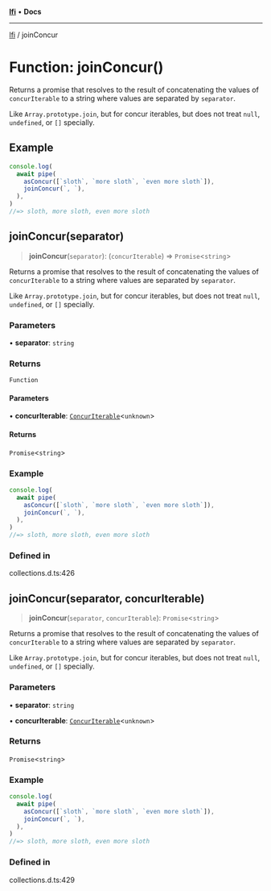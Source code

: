 [**lfi**](../readme.md) • **Docs**

***

[lfi](../globals.md) / joinConcur

# Function: joinConcur()

Returns a promise that resolves to the result of concatenating the values of
`concurIterable` to a string where values are separated by `separator`.

Like `Array.prototype.join`, but for concur iterables, but does not treat
`null`, `undefined`, or `[]` specially.

## Example

```js
console.log(
  await pipe(
    asConcur([`sloth`, `more sloth`, `even more sloth`]),
    joinConcur(`, `),
  ),
)
//=> sloth, more sloth, even more sloth
```

## joinConcur(separator)

> **joinConcur**(`separator`): (`concurIterable`) => `Promise`\<`string`\>

Returns a promise that resolves to the result of concatenating the values of
`concurIterable` to a string where values are separated by `separator`.

Like `Array.prototype.join`, but for concur iterables, but does not treat
`null`, `undefined`, or `[]` specially.

### Parameters

• **separator**: `string`

### Returns

`Function`

#### Parameters

• **concurIterable**: [`ConcurIterable`](../type-aliases/ConcurIterable.md)\<`unknown`\>

#### Returns

`Promise`\<`string`\>

### Example

```js
console.log(
  await pipe(
    asConcur([`sloth`, `more sloth`, `even more sloth`]),
    joinConcur(`, `),
  ),
)
//=> sloth, more sloth, even more sloth
```

### Defined in

collections.d.ts:426

## joinConcur(separator, concurIterable)

> **joinConcur**(`separator`, `concurIterable`): `Promise`\<`string`\>

Returns a promise that resolves to the result of concatenating the values of
`concurIterable` to a string where values are separated by `separator`.

Like `Array.prototype.join`, but for concur iterables, but does not treat
`null`, `undefined`, or `[]` specially.

### Parameters

• **separator**: `string`

• **concurIterable**: [`ConcurIterable`](../type-aliases/ConcurIterable.md)\<`unknown`\>

### Returns

`Promise`\<`string`\>

### Example

```js
console.log(
  await pipe(
    asConcur([`sloth`, `more sloth`, `even more sloth`]),
    joinConcur(`, `),
  ),
)
//=> sloth, more sloth, even more sloth
```

### Defined in

collections.d.ts:429
